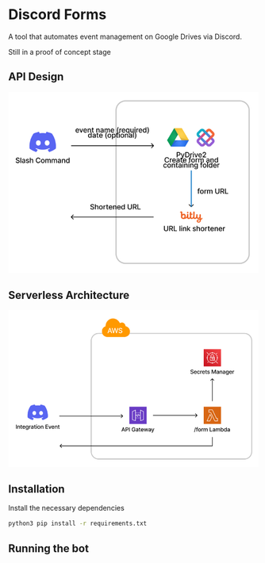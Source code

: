 # Discord Forms
A tool that automates event management on Google Drives via Discord.

Still in a proof of concept stage

## API Design

<img src="static/design.png" width=700>

## Serverless Architecture

<img src="static/serverless.png" width=700>


## Installation
Install the necessary dependencies
```bash
python3 pip install -r requirements.txt
```

## Running the bot
